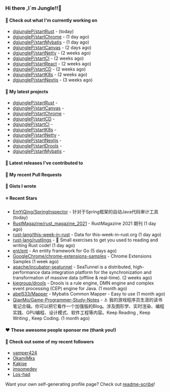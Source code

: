 ### Hi there ,I`m Jungle!!👋

#### 👷 Check out what I'm currently working on

- [dgjungleP/startRust](https://github.com/dgjungleP/startRust) -  (today)
- [dgjungleP/startChrome](https://github.com/dgjungleP/startChrome) -  (1 day ago)
- [dgjungleP/startMybatis](https://github.com/dgjungleP/startMybatis) -  (1 day ago)
- [dgjungleP/startCanvas](https://github.com/dgjungleP/startCanvas) -  (2 days ago)
- [dgjungleP/startNetty](https://github.com/dgjungleP/startNetty) -  (2 weeks ago)
- [dgjungleP/startCI](https://github.com/dgjungleP/startCI) -  (2 weeks ago)
- [dgjungleP/startReact](https://github.com/dgjungleP/startReact) -  (2 weeks ago)
- [dgjungleP/startCD](https://github.com/dgjungleP/startCD) -  (2 weeks ago)
- [dgjungleP/startK8s](https://github.com/dgjungleP/startK8s) -  (2 weeks ago)
- [dgjungleP/startNextjs](https://github.com/dgjungleP/startNextjs) -  (3 weeks ago)

#### 🌱 My latest projects

- [dgjungleP/startRust](https://github.com/dgjungleP/startRust) - 
- [dgjungleP/startCanvas](https://github.com/dgjungleP/startCanvas) - 
- [dgjungleP/startChrome](https://github.com/dgjungleP/startChrome) - 
- [dgjungleP/startCD](https://github.com/dgjungleP/startCD) - 
- [dgjungleP/startCI](https://github.com/dgjungleP/startCI) - 
- [dgjungleP/startK8s](https://github.com/dgjungleP/startK8s) - 
- [dgjungleP/startNetty](https://github.com/dgjungleP/startNetty) - 
- [dgjungleP/startNextjs](https://github.com/dgjungleP/startNextjs) - 
- [dgjungleP/startDrools](https://github.com/dgjungleP/startDrools) - 
- [dgjungleP/startMybatis](https://github.com/dgjungleP/startMybatis) - 

#### 🔭 Latest releases I've contributed to


#### 🔨 My recent Pull Requests



#### 📓 Gists I wrote


#### ⭐ Recent Stars

- [EmYiQing/SpringInspector](https://github.com/EmYiQing/SpringInspector) - 针对于Spring框架的自动Java代码审计工具 (today)
- [RustMagazine/rust_magazine_2021](https://github.com/RustMagazine/rust_magazine_2021) - RustMagazine 2021 期刊 (1 day ago)
- [rust-lang/this-week-in-rust](https://github.com/rust-lang/this-week-in-rust) - Data for this-week-in-rust.org (1 day ago)
- [rust-lang/rustlings](https://github.com/rust-lang/rustlings) - :crab: Small exercises to get you used to reading and writing Rust code! (1 day ago)
- [ent/ent](https://github.com/ent/ent) - An entity framework for Go (5 days ago)
- [GoogleChrome/chrome-extensions-samples](https://github.com/GoogleChrome/chrome-extensions-samples) - Chrome Extensions Samples (1 week ago)
- [apache/incubator-seatunnel](https://github.com/apache/incubator-seatunnel) - SeaTunnel is a distributed, high-performance data integration platform for the synchronization and transformation of massive data (offline &amp; real-time). (2 weeks ago)
- [kiegroup/drools](https://github.com/kiegroup/drools) - Drools is a rule engine, DMN engine and complex event processing (CEP) engine for Java. (1 month ago)
- [abel533/Mapper](https://github.com/abel533/Mapper) - Mybatis Common Mapper - Easy to use (1 month ago)
- [QianMo/Game-Programmer-Study-Notes](https://github.com/QianMo/Game-Programmer-Study-Notes) - :anchor:  我的游戏程序员生涯的读书笔记合辑。你可以把它看作一个加强版的Blog。涉及图形学、实时渲染、编程实践、GPU编程、设计模式、软件工程等内容。Keep Reading , Keep Writing , Keep Coding. (1 month ago)

#### ❤️ These awesome people sponsor me (thank you!)


#### 👯 Check out some of my recent followers

- [vamper424](https://github.com/vamper424)
- [OkamiMks](https://github.com/OkamiMks)
- [Kakise](https://github.com/Kakise)
- [imsomedev](https://github.com/imsomedev)
- [Los-had](https://github.com/Los-had)

Want your own self-generating profile page? Check out [readme-scribe](https://github.com/muesli/readme-scribe)!
